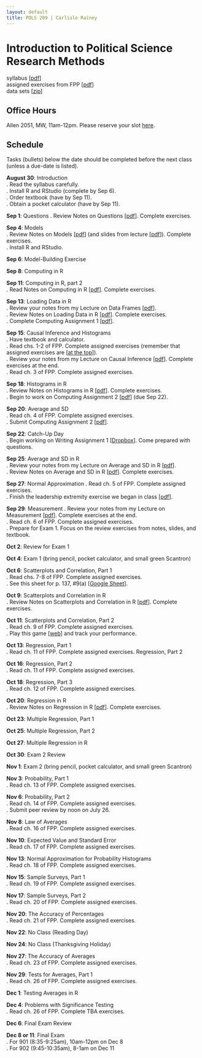 ```yaml
---
layout: default
title: POLS 209 | Carlisle Rainey
---
```


# Introduction to Political Science Research Methods

syllabus [[pdf](files/syllabus.pdf)]  
assigned exercises from FPP [[pdf](files/fpp-exercises.pdf)]  
data sets [[zip](data/data.zip)]  

## Office Hours

Allen 2051, MW, 11am-12pm. Please reserve your slot [here](http://www.calendly.com/carlislerainey).  

## Schedule

Tasks (bullets) below the date should be completed before the next class (unless a due-date is listed).

**August 30**: Introduction  
. Read the syllabus carefully.  
. Install R and RStudio (complete by Sep 6).  
. Order textbook (have by Sep 11).  
. Obtain a pocket calculator (have by Sep 11).  

**Sep 1**: Questions
. Review Notes on Questions [[pdf](files/notes-02-questions.pdf)]. Complete exercises.  

**Sep 4**: Models  
. Review Notes on Models [[pdf](files/notes-03-models.pdf)] (and slides from lecture [[pdf](files/slides-03-models.pdf)]). Complete exercises.  
. Install R and RStudio.  

**Sep 6**: Model-Building Exercise  

**Sep 8**: Computing in R

**Sep 11**: Computing in R, part 2  
. Read Notes on Computing in R [[pdf](files/notes-04-computing.pdf)]. Complete exercises.  

**Sep 13**: Loading Data in R   
. Review your notes from my Lecture on Data Frames [[pdf](files/data-frames.pdf)].  
. Review Notes on Loading Data in R [[pdf](files/notes-05-loading-data.pdf)]. Complete exercises.  
. Complete Computing Assignment 1 [[pdf](files/r-assign-01.pdf)].  

**Sep 15**: Causal Inference and Histograms  
. Have textbook and calculator.  
. Read chs. 1-2 of FPP. Complete assigned exercises (remember that assigned exercises are [[at the top](files/fpp-exercises.pdf)]).  
. Review your notes from my Lecture on Causal Inference [[pdf](files/slides-06-causal-inf.pdf)]. Complete exercises at the end.  
. Read ch. 3 of FPP. Complete assigned exercises.  

**Sep 18**: Histograms in R  
. Review Notes on Histograms in R [[pdf](files/notes-08-histograms-r.pdf)]. Complete exercises.  
. Begin to work on Computing Assignment 2 [[pdf](files/r-assign-02.pdf)] (due Sep 22).  

**Sep 20**: Average and SD  
. Read ch. 4 of FPP. Complete assigned exercises.  
. Submit Computing Assignment 2 [[pdf](files/r-assign-02.pdf)].  

**Sep 22**: Catch-Up Day  
. Begin working on Writing Assignment 1 [[Dropbox](https://www.dropbox.com/s/jfq0quuzklroesq/writing-assignment-1.docx?dl=0)]. Come prepared with questions.    

**Sep 25**: Average and SD in R  
. Review your notes from my Lecture on Average and SD in R [[pdf](files/mean-sd.pdf)].  
. Review Notes on Average and SD in R [[pdf](files/notes-10-average-sd-r.pdf)]. Complete exercises.  

**Sep 27**: Normal Approximation
. Read ch. 5 of FPP. Complete assigned exercises.  
. Finish the leadership extremity exercise we began in class [[pdf](files/leadership-extremity.pdf)].  

**Sep 29**: Measurement
. Review your notes from my Lecture on Measurement [[pdf](files/measures.pdf)]. Complete exercises at the end.  
. Read ch. 6 of FPP. Complete assigned exercises.  
. Prepare for Exam 1. Focus on the review exercises from notes, slides, and textbook.  

**Oct 2**: Review for Exam 1  

**Oct 4**: Exam 1 (bring pencil, pocket calculator, and small green Scantron)  

**Oct 6**: Scatterplots and Correlation, Part 1  
. Read chs. 7-8 of FPP. Complete assigned exercises.  
. See this sheet for p. 137, #9(a) [[Google Sheet](https://docs.google.com/spreadsheets/d/1Y2EuRIcbuZk6eu9WWUaNXSWnqJMi9XBXrA27BzqSeKk/edit?usp=sharing)].  

**Oct 9**: Scatterplots and Correlation in R  
. Review Notes on Scatterplots and Correlation in R [[pdf](files/notes-18-correlation-r.pdf)]. Complete exercises.  

**Oct 11**: Scatterplots and Correlation, Part 2  
. Read ch. 9 of FPP. Complete assigned exercises.  
. Play this game [[web](http://www.rossmanchance.com/applets/GuessCorrelation.html)] and track your performance.  

**Oct 13**: Regression, Part 1  
. Read ch. 11 of FPP. Complete assigned exercises.
Regression, Part 2  

**Oct 16**: Regression, Part 2  
. Read ch. 11 of FPP. Complete assigned exercises.  

**Oct 18**: Regression, Part 3  
. Read ch. 12 of FPP. Complete assigned exercises.  

**Oct 20**: Regression in R  
. Review Notes on Regression in R [[pdf](files/notes-23-regression-r.pdf)]. Complete exercises.  

**Oct 23**: Multiple Regression, Part 1  

 **Oct 25**: Multiple Regression, Part 2  

**Oct 27**: Multiple Regression in R  

**Oct 30**: Exam 2 Review  

**Nov 1**:  Exam 2 (bring pencil, pocket calculator, and small green Scantron)  

**Nov 3**: Probability, Part 1  
. Read ch. 13 of FPP. Complete assigned exercises.  

**Nov 6**: Probability, Part 2  
. Read ch. 14 of FPP. Complete assigned exercises.  
. Submit peer review by noon on July 26.

**Nov 8**: Law of Averages  
. Read ch. 16 of FPP. Complete assigned exercises.  

**Nov 10**: Expected Value and Standard Error  
. Read ch. 17 of FPP. Complete assigned exercises.  

**Nov 13**: Normal Approximation for Probability Histograms  
. Read ch. 18 of FPP. Complete assigned exercises.  

**Nov 15**: Sample Surveys, Part 1  
. Read ch. 19 of FPP. Complete assigned exercises.  

**Nov 17**: Sample Surveys, Part 2  
. Read ch. 20 of FPP. Complete assigned exercises.  

**Nov 20**: The Accuracy of Percentages  
. Read ch. 21 of FPP. Complete assigned exercises.  

**Nov 22**: No Class (Reading Day)  

**Nov 24**: No Class (Thanksgiving Holiday)  

**Nov 27**: The Accuracy of Averages  
. Read ch. 23 of FPP. Complete assigned exercises.  

**Nov 29**: Tests for Averages, Part 1   
. Read ch. 26 of FPP. Complete assigned exercises.  

**Dec 1**: Testing Averages in R  

**Dec 4**: Problems with Significance Testing  
. Read ch. 26 of FPP. Complete TBA exercises.  

**Dec 6**: Final Exam Review  

**Dec 8 or 11**: Final Exam  
. For 901 (8:35-9:25am), 10am-12pm on Dec 8   
. For 902 (9:45-10:35am), 8-1am on Dec 11   

